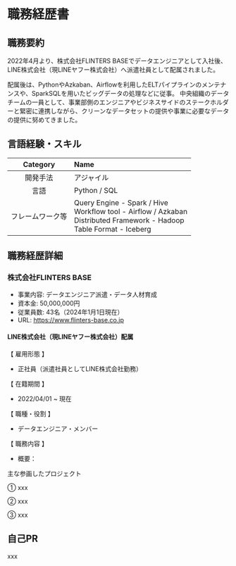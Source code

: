 # 職務経歴書

## 職務要約

2022年4月より、株式会社FLINTERS BASEでデータエンジニアとして入社後、LINE株式会社（現LINEヤフー株式会社）へ派遣社員として配属されました。

配属後は、PythonやAzkaban、Airflowを利用したELTパイプラインのメンテナンスや、SparkSQLを用いたビッグデータの処理などに従事。
中央組織のデータチームの一員として、事業部側のエンジニアやビジネスサイドのステークホルダーと緊密に連携しながら、クリーンなデータセットの提供や事業に必要なデータの提供に努めてきました。

## 言語経験・スキル

| Category | Name |
| :------: | :------ |
| 開発手法 | アジャイル |
| 言語 | Python / SQL |
| フレームワーク等 | Query Engine - Spark / Hive</br>Workflow tool - Airflow / Azkaban</br>Distributed Framework - Hadoop</br>Table Format - Iceberg</br>|

## 職務経歴詳細

### 株式会社FLINTERS BASE

- 事業内容: データエンジニア派遣・データ人材育成
- 資本金: 50,000,000円
- 従業員数: 43名（2024年1月1日現在）
- URL: <https://www.flinters-base.co.jp>

#### LINE株式会社（現LINEヤフー株式会社）配属

【 雇用形態 】

- 正社員（派遣社員としてLINE株式会社勤務）

【 在籍期間 】

- 2022/04/01 ~ 現在

【 職種・役割 】

- データエンジニア・メンバー

【 職務内容 】

- 概要：

主な参画したプロジェクト

① xxx

② xxx

③ xxx

## 自己PR

xxx

